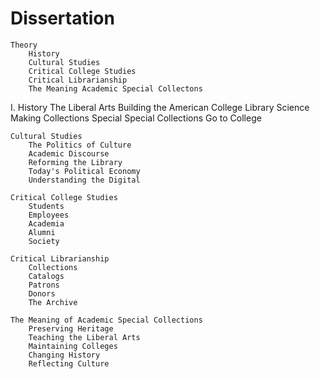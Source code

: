 # Dissertation


    Theory
        History
        Cultural Studies
        Critical College Studies
        Critical Librarianship
        The Meaning Academic Special Collectons

I.    History
        The Liberal Arts
        Building the American College
        Library Science
        Making Collections Special
        Special Collections Go to College

    Cultural Studies
        The Politics of Culture
        Academic Discourse
        Reforming the Library
        Today's Political Economy
        Understanding the Digital

    Critical College Studies
        Students
        Employees
        Academia
        Alumni
        Society

    Critical Librarianship
        Collections
        Catalogs
        Patrons
        Donors
        The Archive

    The Meaning of Academic Special Collections
        Preserving Heritage
        Teaching the Liberal Arts
        Maintaining Colleges
        Changing History
        Reflecting Culture

